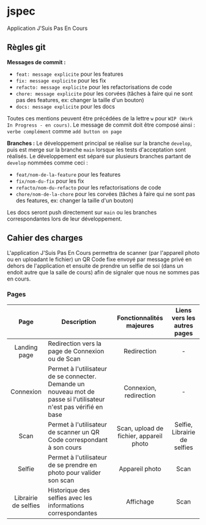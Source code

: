 # jspec

Application J'Suis Pas En Cours

## Règles git

**Messages de commit :**

- `feat: message explicite` pour les features
- `fix: message explicite` pour les fix
- `refacto: message explicite` pour les refactorisations de code
- `chore: message explicite` pour les corvées (tâches à faire qui ne sont pas des features, ex: changer la taille d'un bouton)
- `docs: message explicite` pour les docs

Toutes ces mentions peuvent être précédées de la lettre `w` pour `WIP (Work In Progress - en cours)`. Le message de commit doit être composé ainsi : `verbe complément` comme `add button on page`

**Branches :**
Le développement principal se réalise sur la branche `develop`, puis est merge sur la branche `main` lorsque les tests d'acceptation sont réalisés. Le développement est séparé sur plusieurs branches partant de `develop` nommées comme ceci :

- `feat/nom-de-la-feature` pour les features
- `fix/nom-du-fix` pour les fix
- `refacto/nom-du-refacto` pour les refactorisations de code
- `chore/nom-de-la-chore` pour les corvées (tâches à faire qui ne sont pas des features, ex: changer la taille d'un bouton)

Les docs seront push directement sur `main` ou les branches correspondantes lors de leur développement.

## Cahier des charges

L'application J'Suis Pas En Cours permettra de scanner (par l'appareil photo ou en uploadant le fichier) un QR Code fixe envoyé par message privé en dehors de l'application et ensuite de prendre un selfie de soi (dans un endoit autre que la salle de cours) afin de signaler que nous ne sommes pas en cours.

### Pages

|         Page         | Description                                                                                                        |        Fonctionnalités majeures         | Liens vers les autres pages  |
| :------------------: | ------------------------------------------------------------------------------------------------------------------ | :-------------------------------------: | :--------------------------: |
|     Landing page     | Redirection vers la page de Connexion ou de Scan                                                                   |               Redirection               |              -               |
|      Connexion       | Permet à l'utilisateur de se connecter. Demande un nouveau mot de passe si l'utilisateur n'est pas vérifié en base |         Connexion, redirection          |              -               |
|         Scan         | Permet à l'utilisateur de scanner un QR Code correspondant à son cours                                             | Scan, upload de fichier, appareil photo | Selfie, Librairie de selfies |
|        Selfie        | Permet à l'utilisateur de se prendre en photo pour valider son scan                                                |             Appareil photo              |             Scan             |
| Librairie de selfies | Historique des selfies avec les informations correspondantes                                                       |                Affichage                |             Scan             |
